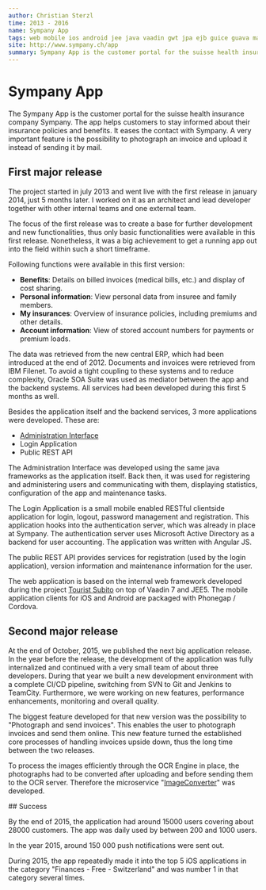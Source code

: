 ```yaml
---
author: Christian Sterzl
time: 2013 - 2016
name: Sympany App
tags: web mobile ios android jee java vaadin gwt jpa ejb guice guava maven jaxb weblogic soap angularjs
site: http://www.sympany.ch/app
summary: Sympany App is the customer portal for the suisse health insurance company Sympany. The app helps customers to stay informed about their insurance policies and benefits. It eases the contact with Sympany. A very important feature is to photograph an invoice and upload it instead of sending it by mail.
---
```


<carousel> 
  <carousel-item ng-attr-src="/assets/projects/sympanyapp/main.jpeg"></carousel-item>
  <carousel-item ng-attr-src="/assets/projects/sympanyapp/benefits.jpeg"></carousel-item>
  <carousel-item ng-attr-src="/assets/projects/sympanyapp/insurances.jpeg"></carousel-item>
  <carousel-item ng-attr-src="/assets/projects/sympanyapp/photograph.jpeg"></carousel-item>
  <carousel-item ng-attr-src="/assets/projects/sympanyapp/account.jpeg"></carousel-item>
  <carousel-item ng-attr-src="/assets/projects/sympanyapp/charts.jpeg"></carousel-item>
</carousel>


# Sympany App

The Sympany App is the customer portal for the suisse health insurance company Sympany. The app helps customers to stay informed about their insurance policies and benefits. It eases the contact with Sympany. A very important feature is the possibility to photograph an invoice and upload it instead of sending it by mail.

## First major release

The project started in july 2013 and went live with the first release in january 2014, just 5 months later. I worked on it as an architect and lead developer together with other internal teams and one external team.

The focus of the first release was to create a base for further development and new functionalities, thus only basic functionalities were available in this first release. Nonetheless, it was a big achievement to get a running app out into the field within such a short timeframe.

Following functions were available in this first version:

* **Benefits**: Details on billed invoices (medical bills, etc.) and display of cost sharing.
* **Personal information**: View personal data from insuree and family members.
* **My insurances**: Overview of insurance policies, including premiums and other details.
* **Account information**: View of stored account numbers for payments or premium loads.

The data was retrieved from the new central ERP, which had been introduced at the end of 2012. Documents and invoices were retrieved from IBM Filenet. To avoid a tight coupling to these systems and to reduce complexity, Oracle SOA Suite was used as mediator between the app and the backend systems. All services had been developed during this first 5 months as well.

Besides the application itself and the backend services, 3 more applications were developed. These are:

* [Administration Interface](/projects/sympanyapp-admin)
* Login Application
* Public REST API

The Administration Interface was developed using the same java frameworks as the application itself. Back then, it was used for registering and administering users and communicating with them, displaying statistics, configuration of the app and maintenance tasks. 

The Login Application is a small mobile enabled RESTful clientside application for login, logout, password management and registration. This application hooks into the authentication server, which was already in place at Sympany. The authentication server uses Microsoft Active Directory as a backend for user accounting. The application was written with Angular JS.

The public REST API provides services for registration (used by the login application), version information and maintenance information for the user.

The web application is based on the internal web framework developed during the project [Tourist Subito](/projects/tourist) on top of Vaadin 7 and JEE5. The mobile application clients for iOS and Android are packaged with Phonegap / Cordova.

## Second major release

At the end of October, 2015, we published the next big application release. In the year before the release, the development of the application was fully internalized and continued with a very small team of about three developers. During that year we built a new development environment with a complete CI/CD pipeline, switching from SVN to Git and Jenkins to TeamCity. Furthermore, we were working on new features, performance enhancements, monitoring and overall quality.

The biggest feature developed for that new version was the possibility to "Photograph and send invoices". This enables the user to photograph invoices and send them online. This new feature turned the established core processes of handling invoices upside down, thus the long time between the two releases.

To process the images efficiently through the OCR Engine in place, the photographs had to be converted after uploading and before sending them to the OCR server.
Therefore the microservice "[ImageConverter](/projects/imageconverter)" was developed. 

## Success

By the end of 2015, the application had around 15000 users covering about 28000 customers. The app was daily used by between 200 and 1000 users.

In the year 2015, around 150 000 push notifications were sent out.

During 2015, the app repeatedly made it into the top 5 iOS applications in the category "Finances - Free - Switzerland" and was number 1 in that category several times.

